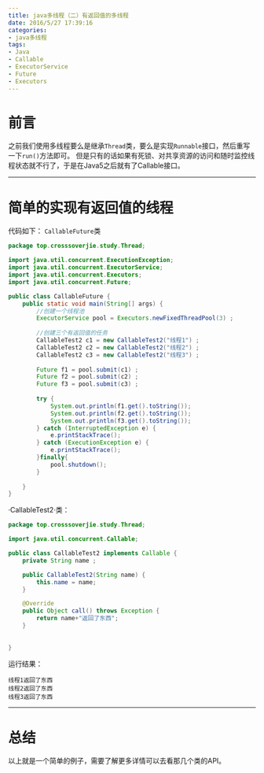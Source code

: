 ```yaml
---
title: java多线程（二）有返回值的多线程
date: 2016/5/27 17:39:16   
categories: 
- java多线程
tags: 
- Java
- Callable
- ExecutorService
- Future
- Executors
---
```

# 前言

之前我们使用多线程要么是继承`Thread`类，要么是实现`Runnable`接口，然后重写一下`run()`方法即可。
但是只有的话如果有死锁、对共享资源的访问和随时监控线程状态就不行了，于是在Java5之后就有了Callable接口。

----------

# 简单的实现有返回值的线程
代码如下：
`CallableFuture`类
```java
package top.crosssoverjie.study.Thread;

import java.util.concurrent.ExecutionException;
import java.util.concurrent.ExecutorService;
import java.util.concurrent.Executors;
import java.util.concurrent.Future;

public class CallableFuture {
	public static void main(String[] args) {
		//创建一个线程池
		ExecutorService pool = Executors.newFixedThreadPool(3) ;
		
		//创建三个有返回值的任务
		CallableTest2 c1 = new CallableTest2("线程1") ;
		CallableTest2 c2 = new CallableTest2("线程2") ;
		CallableTest2 c3 = new CallableTest2("线程3") ;
		
		Future f1 = pool.submit(c1) ;
		Future f2 = pool.submit(c2) ;
		Future f3 = pool.submit(c3) ;
		
		try {
			System.out.println(f1.get().toString());
			System.out.println(f2.get().toString());
			System.out.println(f3.get().toString());
		} catch (InterruptedException e) {
			e.printStackTrace();
		} catch (ExecutionException e) {
			e.printStackTrace();
		}finally{
			pool.shutdown();
		}
		
	}
}
```
<!--more-->
·CallableTest2·类：
```java
package top.crosssoverjie.study.Thread;

import java.util.concurrent.Callable;

public class CallableTest2 implements Callable {
	private String name ;

	public CallableTest2(String name) {
		this.name = name;
	}

	@Override
	public Object call() throws Exception {
		return name+"返回了东西";
	}
	
	
}
```
运行结果：
```
线程1返回了东西
线程2返回了东西
线程3返回了东西
```

----------
# 总结
以上就是一个简单的例子，需要了解更多详情可以去看那几个类的API。


